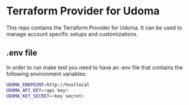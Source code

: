 # Terraform Provider for Udoma

This repo contains the Terraform Provider for Udoma. It can be used to manage account specific setups and customizations.

## .env file
In order to run make test you need to have an .env file that contains the following environment variables:
```sh
UDOMA_ENDPOINT=http://hostlocal
UDOMA_API_KEY=<api key>
UDOMA_KEY_SECRET=<key secret>
```
